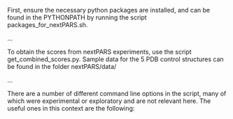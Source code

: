 

First, ensure the necessary python packages are installed, and can be found in the PYTHONPATH by running the script packages_for_nextPARS.sh.


...


To obtain the scores from nextPARS experiments, use the script get_combined_scores.py. Sample data for the 5 PDB control structures can be found in the folder nextPARS/data/

...

There are a number of different command line options in the script, many of which were experimental or exploratory and are not relevant here. The useful ones in this context are the following:
